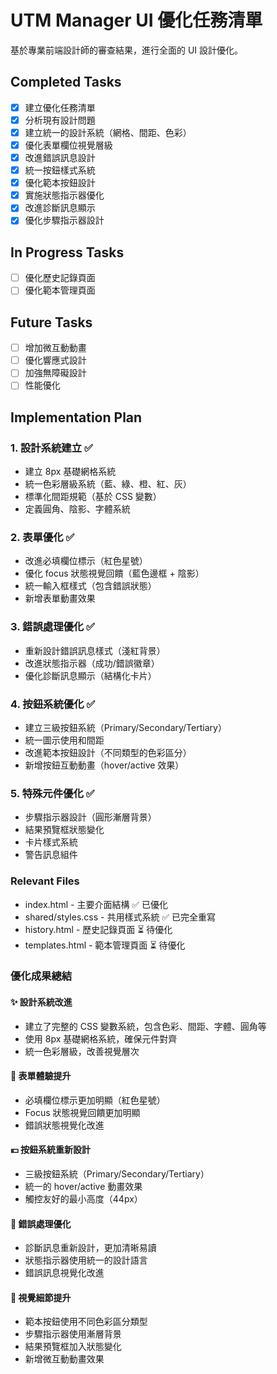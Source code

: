 # UTM Manager UI 優化任務清單

基於專業前端設計師的審查結果，進行全面的 UI 設計優化。

## Completed Tasks
- [x] 建立優化任務清單
- [x] 分析現有設計問題
- [x] 建立統一的設計系統（網格、間距、色彩）
- [x] 優化表單欄位視覺層級
- [x] 改進錯誤訊息設計
- [x] 統一按鈕樣式系統
- [x] 優化範本按鈕設計
- [x] 實施狀態指示器優化
- [x] 改進診斷訊息顯示
- [x] 優化步驟指示器設計

## In Progress Tasks
- [ ] 優化歷史記錄頁面
- [ ] 優化範本管理頁面

## Future Tasks
- [ ] 增加微互動動畫
- [ ] 優化響應式設計
- [ ] 加強無障礙設計
- [ ] 性能優化

## Implementation Plan

### 1. 設計系統建立 ✅
- 建立 8px 基礎網格系統
- 統一色彩層級系統（藍、綠、橙、紅、灰）
- 標準化間距規範（基於 CSS 變數）
- 定義圓角、陰影、字體系統

### 2. 表單優化 ✅
- 改進必填欄位標示（紅色星號）
- 優化 focus 狀態視覺回饋（藍色邊框 + 陰影）
- 統一輸入框樣式（包含錯誤狀態）
- 新增表單動畫效果

### 3. 錯誤處理優化 ✅
- 重新設計錯誤訊息樣式（淺紅背景）
- 改進狀態指示器（成功/錯誤徽章）
- 優化診斷訊息顯示（結構化卡片）

### 4. 按鈕系統優化 ✅
- 建立三級按鈕系統（Primary/Secondary/Tertiary）
- 統一圖示使用和間距
- 改進範本按鈕設計（不同類型的色彩區分）
- 新增按鈕互動動畫（hover/active 效果）

### 5. 特殊元件優化 ✅
- 步驟指示器設計（圓形漸層背景）
- 結果預覽框狀態變化
- 卡片樣式系統
- 警告訊息組件

### Relevant Files
- index.html - 主要介面結構 ✅ 已優化
- shared/styles.css - 共用樣式系統 ✅ 已完全重寫
- history.html - 歷史記錄頁面 ⏳ 待優化
- templates.html - 範本管理頁面 ⏳ 待優化

### 優化成果總結

#### ✨ 設計系統改進
- 建立了完整的 CSS 變數系統，包含色彩、間距、字體、圓角等
- 使用 8px 基礎網格系統，確保元件對齊
- 統一色彩層級，改善視覺層次

#### 📝 表單體驗提升
- 必填欄位標示更加明顯（紅色星號）
- Focus 狀態視覺回饋更加明顯
- 錯誤狀態視覺化改進

#### 💴 按鈕系統重新設計
- 三級按鈕系統（Primary/Secondary/Tertiary）
- 統一的 hover/active 動畫效果
- 觸控友好的最小高度（44px）

#### 🚨 錯誤處理優化
- 診斷訊息重新設計，更加清晰易讀
- 狀態指示器使用統一的設計語言
- 錯誤訊息視覺化改進

#### 🎨 視覺細節提升
- 範本按鈕使用不同色彩區分類型
- 步驟指示器使用漸層背景
- 結果預覽框加入狀態變化
- 新增微互動動畫效果